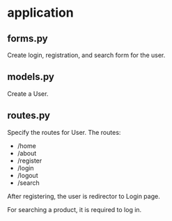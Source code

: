 # application
## forms.py
Create login, registration, and search form for the user.

## models.py
Create a User.

## routes.py
Specify the routes for User.
The routes:
* /home
* /about
* /register
* /login
* /logout
* /search

After registering, the user is redirector to Login page.

For searching a product, it is required to log in.